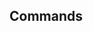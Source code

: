 <!-- Space: TerraformNullTags -->
<!-- Parent: Project -->
<!-- Title: Commands -->

<!-- Label: TerraformNullTags -->
<!-- Label: Project -->
<!-- Label: Commands -->
<!-- Include: docs/disclaimer.md -->
<!-- Include: ac:toc -->

## Commands
